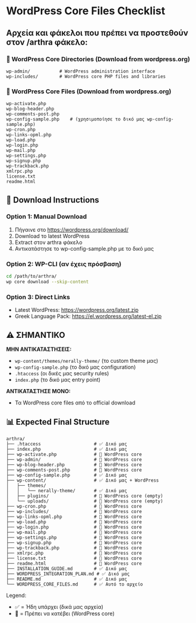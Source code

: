# WordPress Core Files Checklist

## Αρχεία και φάκελοι που πρέπει να προστεθούν στον /arthra φάκελο:

### 📁 WordPress Core Directories (Download from wordpress.org)
```
wp-admin/           # WordPress administration interface
wp-includes/        # WordPress core PHP files and libraries
```

### 📄 WordPress Core Files (Download from wordpress.org)
```
wp-activate.php
wp-blog-header.php
wp-comments-post.php
wp-config-sample.php    # (χρησιμοποίησε το δικό μας wp-config-sample.php)
wp-cron.php
wp-links-opml.php
wp-load.php
wp-login.php
wp-mail.php
wp-settings.php
wp-signup.php
wp-trackback.php
xmlrpc.php
license.txt
readme.html
```

## 🔽 Download Instructions

### Option 1: Manual Download
1. Πήγαινε στο https://wordpress.org/download/
2. Download το latest WordPress
3. Extract στον arthra φάκελο
4. Αντικατάστησε το wp-config-sample.php με το δικό μας

### Option 2: WP-CLI (αν έχεις πρόσβαση)
```bash
cd /path/to/arthra/
wp core download --skip-content
```

### Option 3: Direct Links
- Latest WordPress: https://wordpress.org/latest.zip
- Greek Language Pack: https://el.wordpress.org/latest-el.zip

## ⚠️ ΣΗΜΑΝΤΙΚΟ

**ΜΗΝ ΑΝΤΙΚΑΤΑΣΤΗΣΕΙΣ:**
- `wp-content/themes/nerally-theme/` (το custom theme μας)
- `wp-config-sample.php` (το δικό μας configuration)
- `.htaccess` (οι δικές μας security rules)
- `index.php` (το δικό μας entry point)

**ΑΝΤΙΚΑΤΑΣΤΗΣΕ ΜΟΝΟ:**
- Τα WordPress core files από το official download

## 📊 Expected Final Structure
```
arthra/
├── .htaccess                    # ✅ Δικό μας
├── index.php                    # ✅ Δικό μας  
├── wp-activate.php              # 🔽 WordPress core
├── wp-admin/                    # 🔽 WordPress core
├── wp-blog-header.php           # 🔽 WordPress core
├── wp-comments-post.php         # 🔽 WordPress core
├── wp-config-sample.php         # ✅ Δικό μας
├── wp-content/                  # ✅ Δικό μας + WordPress
│   ├── themes/
│   │   └── nerally-theme/       # ✅ Δικό μας
│   ├── plugins/                 # 🔽 WordPress core (empty)
│   └── uploads/                 # 🔽 WordPress core (empty)
├── wp-cron.php                  # 🔽 WordPress core
├── wp-includes/                 # 🔽 WordPress core
├── wp-links-opml.php            # 🔽 WordPress core
├── wp-load.php                  # 🔽 WordPress core
├── wp-login.php                 # 🔽 WordPress core
├── wp-mail.php                  # 🔽 WordPress core
├── wp-settings.php              # 🔽 WordPress core
├── wp-signup.php                # 🔽 WordPress core
├── wp-trackback.php             # 🔽 WordPress core
├── xmlrpc.php                   # 🔽 WordPress core
├── license.txt                  # 🔽 WordPress core
├── readme.html                  # 🔽 WordPress core
├── INSTALLATION_GUIDE.md        # ✅ Δικό μας
├── WORDPRESS_INTEGRATION_PLAN.md # ✅ Δικό μας
├── README.md                    # ✅ Δικό μας
└── WORDPRESS_CORE_FILES.md      # ✅ Αυτό το αρχείο
```

Legend:
- ✅ = Ήδη υπάρχει (δικά μας αρχεία)
- 🔽 = Πρέπει να κατέβει (WordPress core)